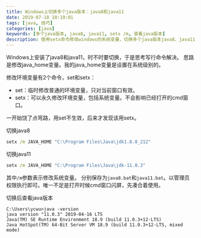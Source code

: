 ```yaml
---
title: Windows上切换多个java版本：java8和java11
date: 2019-07-18 10:19:01
tags: [java, 技巧]
categories: [java]
keywords: [多个java版本, java8, java11, setx /m, 查看java版本]
description: 使用setx命令修改windows的系统变量，切换多个java版本java8、java11。查看版本java -version
---
```


Windows上安装了java8和java11，时不时要切换，于是思考写行命令解决。
思路是修改java_home变量。我的java_home变量是设置在系统级别的。

修改环境变量有2个命令，set和setx：
- set：临时修改普通的环境变量，只对当前窗口有效。
- setx：可以永久修改环境变量，包括系统变量。不会影响已经打开的cmd窗口。

一开始饶了点弯路，用set不生效，后来才发现该用setx。

切换java8
```bat
setx /m JAVA_HOME "C:\Program Files\Java\jdk1.8.0_212"
```

切换java11
```bat
setx /m JAVA_HOME "C:\Program Files\Java\jdk-11.0.3"
```

其中`/m`参数表示修改系统变量。
分别保存为`java8.bat`和`java11.bat`。以管理员权限执行即可。唯一不足是打开时候cmd窗口闪屏，先凑合着使用。

切换后查看java版本
```
C:\Users\ycwu>java -version
java version "11.0.3" 2019-04-16 LTS
Java(TM) SE Runtime Environment 18.9 (build 11.0.3+12-LTS)
Java HotSpot(TM) 64-Bit Server VM 18.9 (build 11.0.3+12-LTS, mixed mode)
```

